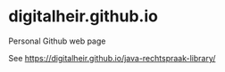 # digitalheir.github.io
Personal Github web page

See https://digitalheir.github.io/java-rechtspraak-library/
